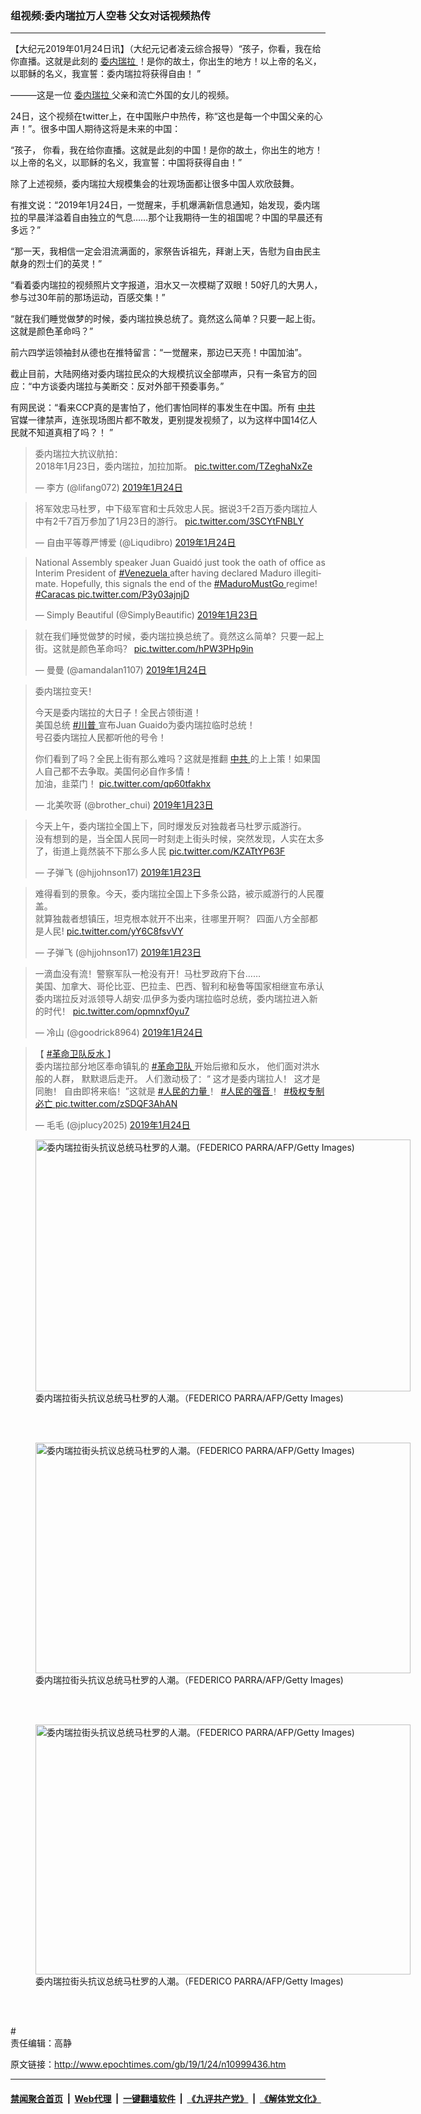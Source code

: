 ### 组视频:委内瑞拉万人空巷 父女对话视频热传
------------------------

<p>
 【大纪元2019年01月24日讯】（大纪元记者凌云综合报导）“孩子，你看，我在给你直播。这就是此刻的
 <a href="http://www.epochtimes.com/gb/tag/%E5%A7%94%E5%86%85%E7%91%9E%E6%8B%89.html">
  委内瑞拉
 </a>
 ！是你的故土，你出生的地方！以上帝的名义，以耶稣的名义，我宣誓：委内瑞拉将获得自由！ ”
</p>
<p>
 ———这是一位
 <a href="http://www.epochtimes.com/gb/tag/%E5%A7%94%E5%86%85%E7%91%9E%E6%8B%89.html">
  委内瑞拉
 </a>
 父亲和流亡外国的女儿的视频。
</p>
<p>
</p>
<p>
 24日，这个视频在twitter上，在中国账户中热传，称“这也是每一个中国父亲的心声！”。很多中国人期待这将是未来的中国：
</p>
<p>
 “孩子， 你看，我在给你直播。这就是此刻的中国！是你的故土，你出生的地方！以上帝的名义，以耶稣的名义，我宣誓：中国将获得自由！”
</p>
<p>
 除了上述视频，委内瑞拉大规模集会的壮观场面都让很多中国人欢欣鼓舞。
</p>
<p>
</p>
<p>
</p>
<p>
 有推文说：“2019年1月24日，一觉醒来，手机爆满新信息通知，始发现，委内瑞拉的早晨洋溢着自由独立的气息……那个让我期待一生的祖国呢？中国的早晨还有多远？”
</p>
<p>
 “那一天，我相信一定会泪流满面的，家祭告诉祖先，拜谢上天，告慰为自由民主献身的烈士们的英灵！”
</p>
<p>
 “看着委内瑞拉的视频照片文字报道，泪水又一次模糊了双眼！50好几的大男人，参与过30年前的那场运动，百感交集！”
</p>
<p>
 “就在我们睡觉做梦的时候，委内瑞拉换总统了。竟然这么简单？只要一起上街。这就是颜色革命吗？”
</p>
<p>
 前六四学运领袖封从德也在推特留言：“一觉醒来，那边已天亮！中国加油”。
</p>
<p>
 截止目前，大陆网络对委内瑞拉民众的大规模抗议全部噤声，只有一条官方的回应：“中方谈委内瑞拉与美断交：反对外部干预委事务。”
</p>
<p>
 有网民说：“看来CCP真的是害怕了，他们害怕同样的事发生在中国。所有
 <a href="http://www.epochtimes.com/gb/tag/%E4%B8%AD%E5%85%B1.html">
  中共
 </a>
 官媒一律禁声，连张现场图片都不敢发，更别提发视频了，以为这样中国14亿人民就不知道真相了吗？！ ”
</p>
<blockquote class="twitter-tweet" data-lang="zh-cn">
 <p dir="ltr" lang="zh">
  委内瑞拉大抗议航拍：
  <br/>
  2018年1月23日，委内瑞拉，加拉加斯。
  <a href="https://t.co/TZeghaNxZe">
   pic.twitter.com/TZeghaNxZe
  </a>
 </p>
 <p>
  — 李方 (@lifang072)
  <a href="https://twitter.com/lifang072/status/1088530140630532096?ref_src=twsrc%5Etfw">
   2019年1月24日
  </a>
 </p>
</blockquote>
<p>
</p>
<p>
</p>
<blockquote class="twitter-tweet" data-lang="zh-cn">
 <p dir="ltr" lang="zh">
  将军效忠马杜罗，中下级军官和士兵效忠人民。据说3千2百万委内瑞拉人中有2千7百万参加了1月23日的游行。
  <a href="https://t.co/3SCYtFNBLY">
   pic.twitter.com/3SCYtFNBLY
  </a>
 </p>
 <p>
  — 自由平等尊严博爱 (@Liqudibro)
  <a href="https://twitter.com/Liqudibro/status/1088473969894871040?ref_src=twsrc%5Etfw">
   2019年1月24日
  </a>
 </p>
</blockquote>
<p>
</p>
<blockquote class="twitter-tweet" data-lang="zh-cn">
 <p dir="ltr" lang="en">
  National Assembly speaker Juan Guaidó just took the oath of office as Interim President of
  <a href="https://twitter.com/hashtag/Venezuela?src=hash&amp;ref_src=twsrc%5Etfw">
   #Venezuela
  </a>
  after having declared Maduro illegitimate. Hopefully, this signals the end of the
  <a href="https://twitter.com/hashtag/MaduroMustGo?src=hash&amp;ref_src=twsrc%5Etfw">
   #MaduroMustGo
  </a>
  regime!
  <a href="https://twitter.com/hashtag/Caracas?src=hash&amp;ref_src=twsrc%5Etfw">
   #Caracas
  </a>
  <a href="https://t.co/P3y03ajnjD">
   pic.twitter.com/P3y03ajnjD
  </a>
 </p>
 <p>
  — Simply Beautiful (@SimplyBeautific)
  <a href="https://twitter.com/SimplyBeautific/status/1088141113079283715?ref_src=twsrc%5Etfw">
   2019年1月23日
  </a>
 </p>
</blockquote>
<p>
</p>
<blockquote class="twitter-tweet" data-lang="zh-cn">
 <p dir="ltr" lang="zh">
  就在我们睡觉做梦的时候，委内瑞拉换总统了。竟然这么简单？只要一起上街。这就是颜色革命吗？
  <a href="https://t.co/hPW3PHp9in">
   pic.twitter.com/hPW3PHp9in
  </a>
 </p>
 <p>
  — 曼曼 (@amandalan1107)
  <a href="https://twitter.com/amandalan1107/status/1088235885441630208?ref_src=twsrc%5Etfw">
   2019年1月24日
  </a>
 </p>
</blockquote>
<p>
</p>
<blockquote class="twitter-tweet" data-lang="zh-cn">
 <p dir="ltr" lang="zh">
  委内瑞拉变天！
 </p>
 <p>
  今天是委内瑞拉的大日子！全民占领街道！
  <br/>
  美国总统
  <a href="https://twitter.com/hashtag/%E5%B7%9D%E6%99%AE?src=hash&amp;ref_src=twsrc%5Etfw">
   #川普
  </a>
  宣布Juan Guaido为委内瑞拉临时总统！
  <br/>
  号召委内瑞拉人民都听他的号令！
 </p>
 <p>
  你们看到了吗？全民上街有那么难吗？这就是推翻
  <a href="http://www.epochtimes.com/gb/tag/%E4%B8%AD%E5%85%B1.html">
   中共
  </a>
  的上上策！如果国人自己都不去争取。美国何必自作多情！
  <br/>
  加油，韭菜门！
  <a href="https://t.co/qp60tfakhx">
   pic.twitter.com/qp60tfakhx
  </a>
 </p>
 <p>
  — 北美吹哥 (@brother_chui)
  <a href="https://twitter.com/brother_chui/status/1088163381519892480?ref_src=twsrc%5Etfw">
   2019年1月23日
  </a>
 </p>
</blockquote>
<p>
</p>
<blockquote class="twitter-tweet" data-lang="zh-cn">
 <p dir="ltr" lang="zh">
  今天上午，委内瑞拉全国上下，同时爆发反对独裁者马杜罗示威游行。
  <br/>
  没有想到的是，当全国人民同一时刻走上街头时候，突然发现，人实在太多了，街道上竟然装不下那么多人民
  <a href="https://t.co/KZATtYP63F">
   pic.twitter.com/KZATtYP63F
  </a>
 </p>
 <p>
  — 子弹飞 (@hjjohnson17)
  <a href="https://twitter.com/hjjohnson17/status/1088104676543803392?ref_src=twsrc%5Etfw">
   2019年1月23日
  </a>
 </p>
</blockquote>
<p>
</p>
<blockquote class="twitter-tweet" data-lang="zh-cn">
 <p dir="ltr" lang="zh">
  难得看到的景象。今天，委内瑞拉全国上下多条公路，被示威游行的人民覆盖。
  <br/>
  就算独裁者想镇压，坦克根本就开不出来，往哪里开啊？ 四面八方全部都是人民!
  <a href="https://t.co/yY6C8fsvVY">
   pic.twitter.com/yY6C8fsvVY
  </a>
 </p>
 <p>
  — 子弹飞 (@hjjohnson17)
  <a href="https://twitter.com/hjjohnson17/status/1088114096870809600?ref_src=twsrc%5Etfw">
   2019年1月23日
  </a>
 </p>
</blockquote>
<p>
</p>
<blockquote class="twitter-tweet" data-lang="zh-cn">
 <p dir="ltr" lang="zh">
  一滴血没有流！警察军队一枪没有开！马杜罗政府下台……
  <br/>
  美国、加拿大、哥伦比亚、巴拉圭、巴西、智利和秘鲁等国家相继宣布承认委内瑞拉反对派领导人胡安·瓜伊多为委内瑞拉临时总统，委内瑞拉进入新的时代！
  <a href="https://t.co/opmnxf0yu7">
   pic.twitter.com/opmnxf0yu7
  </a>
 </p>
 <p>
  — 冷山 (@goodrick8964)
  <a href="https://twitter.com/goodrick8964/status/1088229295258890241?ref_src=twsrc%5Etfw">
   2019年1月24日
  </a>
 </p>
</blockquote>
<p>
</p>
<blockquote class="twitter-tweet" data-lang="zh-cn">
 <p dir="ltr" lang="zh">
  【
  <a href="https://twitter.com/hashtag/%E9%9D%A9%E5%91%BD%E5%8D%AB%E9%98%9F%E5%8F%8D%E6%B0%B4?src=hash&amp;ref_src=twsrc%5Etfw">
   #革命卫队反水
  </a>
  】
  <br/>
  委内瑞拉部分地区奉命镇轧的
  <a href="https://twitter.com/hashtag/%E9%9D%A9%E5%91%BD%E5%8D%AB%E9%98%9F?src=hash&amp;ref_src=twsrc%5Etfw">
   #革命卫队
  </a>
  开始后撤和反水， 他们面对洪水般的人群， 默默退后走开。 人们激动极了：“ 这才是委内瑞拉人！ 这才是同胞！ 自由即将来临！”这就是
  <a href="https://twitter.com/hashtag/%E4%BA%BA%E6%B0%91%E7%9A%84%E5%8A%9B%E9%87%8F?src=hash&amp;ref_src=twsrc%5Etfw">
   #人民的力量
  </a>
  ！
  <a href="https://twitter.com/hashtag/%E4%BA%BA%E6%B0%91%E7%9A%84%E5%BC%B7%E9%9F%B3?src=hash&amp;ref_src=twsrc%5Etfw">
   #人民的强音
  </a>
  ！
  <a href="https://twitter.com/hashtag/%E6%9E%81%E6%9D%83%E4%B8%93%E5%88%B6%E5%BF%85%E4%BA%A1?src=hash&amp;ref_src=twsrc%5Etfw">
   #极权专制必亡
  </a>
  <a href="https://t.co/zSDQF3AhAN">
   pic.twitter.com/zSDQF3AhAN
  </a>
 </p>
 <p>
  — 毛毛 (@jplucy2025)
  <a href="https://twitter.com/jplucy2025/status/1088327640715452422?ref_src=twsrc%5Etfw">
   2019年1月24日
  </a>
 </p>
</blockquote>
<p>
</p>
<figure class="wp-caption aligncenter" id="attachment_10999464" style="width: 600px">
 <a href="http://i.epochtimes.com/assets/uploads/2019/01/GettyImages-1087225158.jpg">
  <img alt="委内瑞拉街头抗议总统马杜罗的人潮。（FEDERICO PARRA/AFP/Getty Images)" class="size-large wp-image-10999464" height="403" src="http://i.epochtimes.com/assets/uploads/2019/01/GettyImages-1087225158-600x403.jpg" width="600"/>
 </a>
 <br/><figcaption class="wp-caption-text">
  委内瑞拉街头抗议总统马杜罗的人潮。（FEDERICO PARRA/AFP/Getty Images)
 </figcaption><br/>
</figure><br/>
<figure class="wp-caption aligncenter" id="attachment_10999466" style="width: 600px">
 <a href="http://i.epochtimes.com/assets/uploads/2019/01/GettyImages-1087225258.jpg">
  <img alt="委内瑞拉街头抗议总统马杜罗的人潮。（FEDERICO PARRA/AFP/Getty Images)" class="size-large wp-image-10999466" height="369" src="http://i.epochtimes.com/assets/uploads/2019/01/GettyImages-1087225258-600x369.jpg" width="600"/>
 </a>
 <br/><figcaption class="wp-caption-text">
  委内瑞拉街头抗议总统马杜罗的人潮。（FEDERICO PARRA/AFP/Getty Images)
 </figcaption><br/>
</figure><br/>
<figure class="wp-caption aligncenter" id="attachment_10999467" style="width: 600px">
 <a href="http://i.epochtimes.com/assets/uploads/2019/01/GettyImages-1087225634.jpg">
  <img alt="委内瑞拉街头抗议总统马杜罗的人潮。（FEDERICO PARRA/AFP/Getty Images)" class="size-large wp-image-10999467" height="400" src="http://i.epochtimes.com/assets/uploads/2019/01/GettyImages-1087225634-600x400.jpg" width="600"/>
 </a>
 <br/><figcaption class="wp-caption-text">
  委内瑞拉街头抗议总统马杜罗的人潮。（FEDERICO PARRA/AFP/Getty Images)
 </figcaption><br/>
</figure><br/>
<p>
 #
 <br/>
 责任编辑：高静
</p>

原文链接：http://www.epochtimes.com/gb/19/1/24/n10999436.htm


------------------------
#### [禁闻聚合首页](https://github.com/gfw-breaker/banned-news/blob/master/README.md) &nbsp;|&nbsp; [Web代理](https://github.com/gfw-breaker/open-proxy/blob/master/README.md) &nbsp;|&nbsp; [一键翻墙软件](https://github.com/gfw-breaker/nogfw/blob/master/README.md) &nbsp;|&nbsp; [《九评共产党》](https://github.com/gfw-breaker/9ping.md/blob/master/README.md#九评之一评共产党是什么) &nbsp;|&nbsp; [《解体党文化》](https://github.com/gfw-breaker/jtdwh.md/blob/master/README.md#绪论)